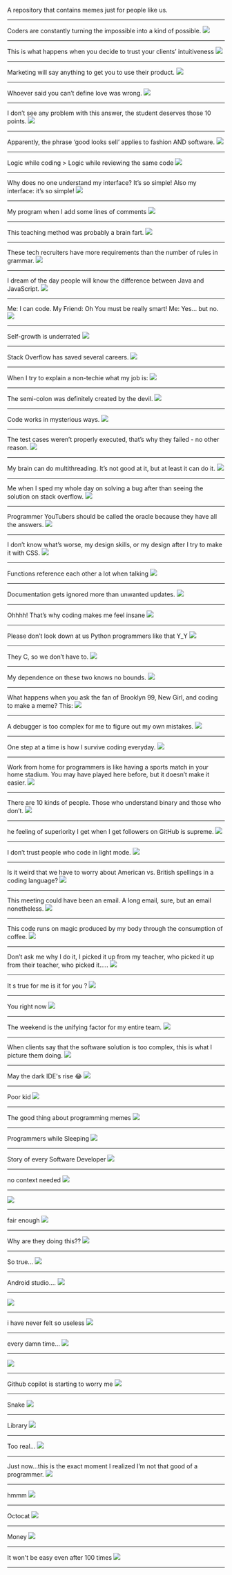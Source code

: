 A repository that contains memes just for people like us.

-------------------------------------

Coders are constantly turning the impossible into a kind of possible.
![](./images/1.jpg)

--------------------------------------------------------------------------

This is what happens when you decide to trust your clients’ intuitiveness
![](./images/2.png)

--------------------------------------------------------------------------

Marketing will say anything to get you to use their product.
![](./images/3.png)

--------------------------------------------------------------------------

Whoever said you can’t define love was wrong.
![](./images/4.jpg)

--------------------------------------------------------------------------

I don’t see any problem with this answer, the student deserves those 10 points.
![](./images/5.png)

--------------------------------------------------------------------------

Apparently, the phrase ‘good looks sell’ applies to fashion AND software.
![](./images/6.png)

--------------------------------------------------------------------------

Logic while coding > Logic while reviewing the same code
![](./images/7.png)

--------------------------------------------------------------------------

Why does no one understand my interface? It’s so simple! Also my interface: it’s so simple!
![](./images/8.png)

--------------------------------------------------------------------------

My program when I add some lines of comments
![](./images/9.png)

--------------------------------------------------------------------------

This teaching method was probably a brain fart.
![](./images/10.png)

--------------------------------------------------------------------------

These tech recruiters have more requirements than the number of rules in grammar.
![](./images/11.png)

--------------------------------------------------------------------------

I dream of the day people will know the difference between Java and JavaScript.
![](./images/12.png)

--------------------------------------------------------------------------

Me: I can code. My Friend: Oh You must be really smart! Me: Yes… but no.
![](./images/13.png)

--------------------------------------------------------------------------

Self-growth is underrated
![](./images/14.png)

--------------------------------------------------------------------------

Stack Overflow has saved several careers.
![](./images/15.png)

--------------------------------------------------------------------------

When I try to explain a non-techie what my job is:
![](./images/16.png)

--------------------------------------------------------------------------

The semi-colon was definitely created by the devil.
![](./images/17.png)

--------------------------------------------------------------------------

Code works in mysterious ways.
![](./images/18.jpeg)

--------------------------------------------------------------------------

The test cases weren’t properly executed, that’s why they failed - no other reason.
![](./images/19.png)

--------------------------------------------------------------------------

My brain can do multithreading. It’s not good at it, but at least it can do it.
![](./images/20.png)

--------------------------------------------------------------------------

Me when I sped my whole day on solving a bug after than seeing the solution on stack overflow.
![](./images/21.png)

--------------------------------------------------------------------------

Programmer YouTubers should be called the oracle because they have all the answers.
![](./images/23.png)

--------------------------------------------------------------------------

I don’t know what’s worse, my design skills, or my design after I try to make it with CSS.
![](./images/24.gif)

--------------------------------------------------------------------------

Functions reference each other a lot when talking
![](./images/25.png)

--------------------------------------------------------------------------

Documentation gets ignored more than unwanted updates.
![](./images/26.png)

--------------------------------------------------------------------------

Ohhhh! That’s why coding makes me feel insane
![](./images/27.png)

--------------------------------------------------------------------------

Please don’t look down at us Python programmers like that Y_Y
![](./images/28.png)

--------------------------------------------------------------------------

They C, so we don’t have to.
![](./images/29.png)

--------------------------------------------------------------------------

My dependence on these two knows no bounds.
![](./images/30.png)

--------------------------------------------------------------------------

What happens when you ask the fan of Brooklyn 99, New Girl, and coding to make a meme? This:
![](./images/31.png)

--------------------------------------------------------------------------

A debugger is too complex for me to figure out my own mistakes.
![](./images/32.png)

--------------------------------------------------------------------------

One step at a time is how I survive coding everyday.
![](./images/33.png)

--------------------------------------------------------------------------

Work from home for programmers is like having a sports match in your home stadium. You may have played here before, but it doesn’t make it easier.
![](./images/34.png)

--------------------------------------------------------------------------

There are 10 kinds of people. Those who understand binary and those who don’t.
![](./images/35.png)

--------------------------------------------------------------------------

he feeling of superiority I get when I get followers on GitHub is supreme.
![](./images/36.png)

--------------------------------------------------------------------------

I don’t trust people who code in light mode.
![](./images/37.png)

--------------------------------------------------------------------------

 Is it weird that we have to worry about American vs. British spellings in a coding language?
![](./images/38.png)

--------------------------------------------------------------------------

This meeting could have been an email. A long email, sure, but an email nonetheless.
![](./images/39.png)

--------------------------------------------------------------------------

This code runs on magic produced by my body through the consumption of coffee.
![](./images/40.png)

--------------------------------------------------------------------------

Don’t ask me why I do it, I picked it up from my teacher, who picked it up from their teacher, who picked it…..
![](./images/41.png)

--------------------------------------------------------------------------

It s true for me is it for you ?
![](./images/42.png)

--------------------------------------------------------------------------

You right now
![](./images/43.png)

--------------------------------------------------------------------------

The weekend is the unifying factor for my entire team.
![](./images/44.gif)

--------------------------------------------------------------------------

When clients say that the software solution is too complex, this is what I picture them doing.
![](./images/45.gif)

--------------------------------------------------------------------------

May the dark IDE's rise 😂
![](./images/46.jpg)

--------------------------------------------------------------------------

Poor kid
![](./images/47.jpg)

--------------------------------------------------------------------------

The good thing about programming memes
![](./images/48.png)

--------------------------------------------------------------------------

Programmers while Sleeping
![](./images/49.jpg)

--------------------------------------------------------------------------

Story of every Software Developer
![](./images/50.jpg)

--------------------------------------------------------------------------

no context needed
![](https://qphs.fs.quoracdn.net/main-qimg-ea6891eb5d65cadd840cef4f222c6d7e-lq)

--------------------------------------------------------------------------


![](https://qphs.fs.quoracdn.net/main-qimg-8cb29580b21460757f13e22077adced5-lq)

--------------------------------------------------------------------------

fair enough
![](https://qphs.fs.quoracdn.net/main-qimg-1967617da52ac803e3440ec9bff3a77e-lq)

--------------------------------------------------------------------------

Why are they doing this??
![](https://preview.redd.it/9ir7y82xegg81.gif?format=mp4&s=98b2b8662b3bb8d61eb0baa1fdbe88e617441c5b)

--------------------------------------------------------------------------

So true...
![](https://preview.redd.it/gppw2tftjeg81.jpg?width=640&crop=smart&auto=webp&s=bf6df15aa964aa4259007b1909d631a55eb16586)

--------------------------------------------------------------------------

Android studio....
![](https://preview.redd.it/8lvah41dteg81.jpg?width=640&crop=smart&auto=webp&s=528e40ab12d28913b707b7ad730e272c06adb216)

--------------------------------------------------------------------------


![](https://preview.redd.it/s04vas5pjhg81.png?width=640&crop=smart&auto=webp&s=383df2f4adac6ee81d6360383b6ad945d8f9cdef)

--------------------------------------------------------------------------

i have never felt so useless
![](https://preview.redd.it/fv6uusnzmag81.jpg?width=640&crop=smart&auto=webp&s=43d9235f35f61ed65b51ff32e36fe41055de0664)

--------------------------------------------------------------------------

every damn time...
![](https://i.redd.it/8gc19ysa3ag81.jpg)

--------------------------------------------------------------------------


![](https://preview.redd.it/04zdhb46x9g81.png?width=640&crop=smart&auto=webp&s=91c055cdb765b97563d8161341e816eed89f14ab)

--------------------------------------------------------------------------

Github copilot is starting to worry me
![](https://i.redd.it/bbjt6sk28eg81.png)

--------------------------------------------------------------------------

Snake
![](https://preview.redd.it/m1gpm9uuq7g81.jpg?width=640&crop=smart&auto=webp&s=8b6651a4647e8bce5e8538863d41de321907385c)

--------------------------------------------------------------------------

Library
![](https://preview.redd.it/tkjf5sxkq7g81.jpg?width=960&crop=smart&auto=webp&s=8380e79cf18a27728d46849604d878ee8c6d6c06)

--------------------------------------------------------------------------

Too real...
![](https://preview.redd.it/9s0s5i0m9bg81.jpg?width=640&crop=smart&auto=webp&s=96462f4d6834d65f688d4ba53fe331cd86c76189)

--------------------------------------------------------------------------

Just now…this is the exact moment I realized I’m not that good of a programmer.
![](https://preview.redd.it/vhan6cqjlag81.jpg?width=640&crop=smart&auto=webp&s=ca2d0d731d98316642359308a9f6c2639383661e)

--------------------------------------------------------------------------

hmmm
![](https://preview.redd.it/omeelokhw5g81.jpg?width=640&crop=smart&auto=webp&s=99e6ba7cf015dc7ab077aa0387f7b682b3ab7852)

--------------------------------------------------------------------------

Octocat
![](https://preview.redd.it/unkl0lced8g81.jpg?width=640&crop=smart&auto=webp&s=f82a2faf0531016a5c90a430a684ad76e1c232a5)

--------------------------------------------------------------------------

Money
![](https://preview.redd.it/e2ivyiboh4g81.jpg?width=640&crop=smart&auto=webp&s=99859a8df69f1b5d46872a7d99cbd5af3410f44d)

--------------------------------------------------------------------------

It won't be easy even after 100 times
![](https://i.redd.it/5x65mx8ut2g81.jpg)

-------------------------------------